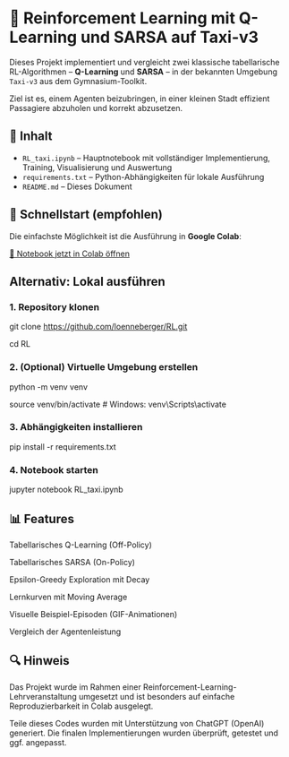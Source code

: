 # 🚕 Reinforcement Learning mit Q-Learning und SARSA auf Taxi-v3

Dieses Projekt implementiert und vergleicht zwei klassische tabellarische RL-Algorithmen – **Q-Learning** und **SARSA** – in der bekannten Umgebung `Taxi-v3` aus dem Gymnasium-Toolkit.

Ziel ist es, einem Agenten beizubringen, in einer kleinen Stadt effizient Passagiere abzuholen und korrekt abzusetzen.

## 📄 Inhalt

- `RL_taxi.ipynb` – Hauptnotebook mit vollständiger Implementierung, Training, Visualisierung und Auswertung
- `requirements.txt` – Python-Abhängigkeiten für lokale Ausführung
- `README.md` – Dieses Dokument

## 🚀 Schnellstart (empfohlen)

Die einfachste Möglichkeit ist die Ausführung in **Google Colab**:

[📂 Notebook jetzt in Colab öffnen](https://colab.research.google.com/github/loenneberger/RL/blob/main/RL_taxi.ipynb)


## Alternativ: Lokal ausführen

### 1. Repository klonen
  git clone https://github.com/loenneberger/RL.git
  
  cd RL

### 2. (Optional) Virtuelle Umgebung erstellen
  python -m venv venv
  
  source venv/bin/activate  # Windows: venv\Scripts\activate

### 3. Abhängigkeiten installieren
  pip install -r requirements.txt

### 4. Notebook starten
  jupyter notebook RL_taxi.ipynb

## 📊 Features
Tabellarisches Q-Learning (Off-Policy)

Tabellarisches SARSA (On-Policy)

Epsilon-Greedy Exploration mit Decay

Lernkurven mit Moving Average

Visuelle Beispiel-Episoden (GIF-Animationen)

Vergleich der Agentenleistung


## 🔍 Hinweis
Das Projekt wurde im Rahmen einer Reinforcement-Learning-Lehrveranstaltung umgesetzt und ist besonders auf einfache Reproduzierbarkeit in Colab ausgelegt.

Teile dieses Codes wurden mit Unterstützung von ChatGPT (OpenAI) generiert.
Die finalen Implementierungen wurden überprüft, getestet und ggf. angepasst.

